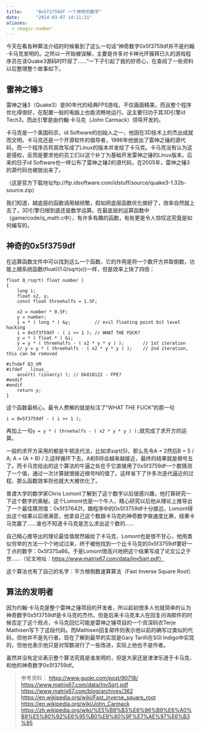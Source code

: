 ```yaml
---
title:     "0x5f3759df 一个神奇的数字"
date:      "2014-03-07 14:11:31"
aliases:
  - /magic-number
---
```


今天在看各种算法介绍的时候看到了这么一句话“神奇数字0x5f3759df并不是约翰·卡马克发明的。之所以一开始被误解，主要是许多对卡神光环膜拜已久的游戏程序员在读Quake3源码时吓尿了……”一下子引起了我的好奇心，在查阅了一些资料以后整理整个故事如下。

<!--more-->

## 雷神之锤3

雷神之锤3（Quake3）是90年代的经典FPS游戏，不仅画面精美，而且整个程序优化得很好，在配置一般的电脑上也能流畅地运行。这主要归功于其3D引擎id Tech3，而此引擎是由约翰·卡马克（John Carmack）领导开发的。

卡马克是一个美国码农，id Software的创始人之一，他因在3D技术上的杰出成就而文明。卡马克还是一个开源软件的倡导者，1996年他放出了雷神之锤的源代码，而一个程序员将其改写成了Linux的版本并发给了卡马克。卡马克没有认为这是侵权，反而是要求他的员工们以这个补丁为基础开发雷神之锤的Linux版本。后来的日子id Software也一样公布了雷神之锤2的源代码，在2005年，雷神之锤3的源代码也被放出来了。

（这是官方下载地址ftp://ftp.idsoftware.com/idstuff/source/quake3-1.32b-source.zip）

我们知道，越底层的函数调用越频繁，假如把底层函数优化做好了，效率自然就上去了，3D引擎归根到底还是数学运算。在最底层的运算函数中（game/code/q_math.c中），有许多有趣的函数，有些更是令人惊叹这究竟是如何编写的。


## 神奇的0x5f3759df

在运算函数文件中可以找到这么一个函数，它的作用是将一个数开方并取倒数，功能上跟系统函数(float)(1.0/sqrt(x))一样，但是效率上快了四倍：

```
float Q_rsqrt( float number )
{
    long i;
    float x2, y;
    const float threehalfs = 1.5F;

    x2 = number * 0.5F;
    y = number;
    i = * ( long * ) &y;         // evil floating point bit level hacking
    i = 0x5f3759df - ( i >> 1 ); // WHAT THE FUCK?
    y = * ( float * ) &i;
    y = y * ( threehalfs - ( x2 * y * y ) );       // 1st iteration
    // y = y * ( threehalfs - ( x2 * y * y ) );    // 2nd iteration, this can be removed

#ifndef Q3_VM
#ifdef __linux__
    assert( !isnan(y) ); // bk010122 - FPE?
#endif
#endif
    return y;
}
```

这个函数最核心，最令人费解的就是标注了“WHAT THE FUCK”的那一句

`i = 0x5f3759df - ( i >> 1 );`

再加上一句`y = y * ( threehalfs - ( x2 * y * y ) );`就完成了求开方的运算。

一般的求开方采用的都是牛顿迭代法，比如求sqrt(5)，那么先令A = 2然后B = 5 / A; A = (A + B) / 2;这样循环下去，A和B将会越来越接近，最终的结果就是根号五了。而卡马克给出的这个算法的牛逼之处在于它直接用了0x5f3759df一个数猜测了一个值，通过一次计算就很接近根号N的值了。这样省下了许多次迭代逼近的过程，那么函数效率则也就大大被优化了。

普渡大学的数学家Chris Lomont了解到了这个数字以后很感兴趣，他打算研究一下这个数字的奥秘。这个Lomont也是一个牛人，精心研究以后他从理论上推导出了一个最佳猜测值：0x5f37642f，跟程序中的0x5f3759df十分接近。Lomont得出这个结果以后很满意，他拿自己这个数跟卡马克的神奇数字做速度比赛，结果卡马克赢了……谁也不知道卡马克是怎么求出这个数的……

自己精心推导出的理论最佳值居然输给了卡马克，Lomont也是很不甘心，他用类似穷举的方法一个个地试过来，终于被他找到一个比卡马克的0x5f3759df要好一丁点的数字：0x5f375a86。于是Lomont很高兴地把这个结果写成了论文公之于世……（论文地址：https://www.matrix67.com/data/InvSqrt.pdf）

这个算法也有了自己的名字：平方根倒数速算算法（Fast Inverse Square Root）


## 算法的发明者

因为约翰·卡马克是整个雷神之锤项目的开发者，所以起初很多人也就简单的认为神奇数字0x5f3759df是卡马克的杰作。但是后来卡马克本人在回复问询邮件的时候否定了这个观点，卡马克回忆可能是雷神之锤项目的一个资深码农Terje Mathisen写下了这段代码。而Mathisen回复邮件则表示他以前的确写过类似的代码，但他并不是先行者。现在了解到最早的实现是Gary Tarilli在SGI Indigo中实现的，但他也表示他只是对常数进行了一些改进，实际上他也不是作者。

虽然并没有定论表示整个算法究竟是谁发明的，但是大家还是津津乐道于卡马克、和他的神奇数字0x5f3759df。


> 参考资料：
> https://www.guokr.com/post/90718/
> https://www.matrix67.com/data/InvSqrt.pdf
> https://www.matrix67.com/blog/archives/362
> https://en.wikipedia.org/wiki/Fast_inverse_square_root
> https://en.wikipedia.org/wiki/John_Carmack
> https://zh.wikipedia.org/wiki/%E5%B9%B3%E6%96%B9%E6%A0%B9%E5%80%92%E6%95%B0%E9%80%9F%E7%AE%97%E6%B3%95
